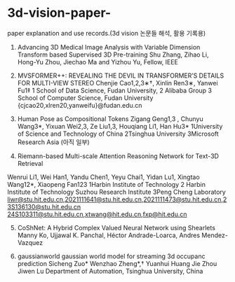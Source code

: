 # 3d-vision-paper-
paper explanation and use records.(3d vision 논문들 해석, 활용 기록용)

1. Advancing 3D Medical Image Analysis with  Variable Dimension Transform based Supervised 3D Pre-training
   Shu Zhang, Zihao Li, Hong-Yu Zhou, Jiechao Ma and Yizhou Yu, Fellow, IEEE

2. MVSFORMER++: REVEALING THE DEVIL IN TRANSFORMER’S DETAILS FOR MULTI-VIEW STEREO
   Chenjie Cao1,2,3∗†, Xinlin Ren3∗, Yanwei Fu1‡ 1 School of Data Science, Fudan University, 2 Alibaba Group
 3 School of Computer Science, Fudan University {cjcao20,xlren20,yanweifu}@fudan.edu.cn

3. Human Pose as Compositional Tokens
   Zigang Geng1,3 , Chunyu Wang3*, Yixuan Wei2,3, Ze Liu1,3, Houqiang Li1, Han Hu3*
 1University of Science and Technology of China 2Tsinghua University 3Microsoft Research Asia
(아직 일부)

4. Riemann-based Multi-scale Attention Reasoning Network for Text-3D Retrieval

Wenrui Li1, Wei Han1, Yandu Chen1, Yeyu Chai1, Yidan Lu1, Xingtao Wang12*, Xiaopeng Fan123 1Harbin Institute of Technology 2 Harbin Institute of Technology Suzhou Research Institute 3Peng Cheng Laboratory liwr@stu.hit.edu.cn,2021111641@stu.hit.edu.cn,2021111473@stu.hit.edu.cn,23S136130@stu.hit.edu.cn 24S103311@stu.hit.edu.cn,xtwang@hit.edu.cn,fxp@hit.edu.cn

5. CoShNet: A Hybrid Complex Valued Neural Network using Shearlets
   Manny Ko, Ujjawal K. Panchal, Héctor Andrade-Loarca, Andres Mendez-Vazquez

6. gaussianworld gaussian world model for streaming 3d occupanc prediction
   Sicheng Zuo* Wenzhao Zheng*,† Yuanhui Huang Jie Zhou Jiwen Lu Department of Automation, Tsinghua University, China
